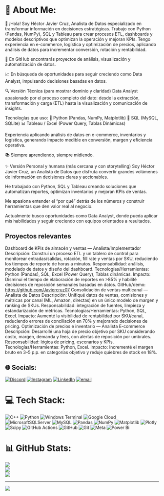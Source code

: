 # 💫 About Me:
👋 ¡Hola! Soy Héctor Javier Cruz, Analista de Datos especializado en transformar información en decisiones estratégicas.
Trabajo con Python (Pandas, NumPy), SQL y Tableau para crear procesos ETL, dashboards y modelos descriptivos que optimizan la operación y mejoran KPIs.
Tengo experiencia en e-commerce, logística y optimización de precios, aplicando análisis de datos para incrementar conversión, rotación y rentabilidad.

🚀 En GitHub encontrarás proyectos de análisis, visualización y automatización de datos.

📈 En búsqueda de oportunidades para seguir creciendo como Data Analyst, impulsando decisiones basadas en datos.

🔍 Versión Técnica (para mostrar dominio y claridad)
Data Analyst apasionado por el proceso completo del dato: desde la extracción, transformación y carga (ETL) hasta la visualización y comunicación de insights.

Tecnologías que uso:
🐍 Python (Pandas, NumPy, Matplotlib)
🧮 SQL (MySQL, SQLite)
📊 Tableau / Excel (Power Query, Tablas Dinámicas)

Experiencia aplicando análisis de datos en e-commerce, inventarios y logística, generando impacto medible en conversión, margen y eficiencia operativa.

📚 Siempre aprendiendo, siempre midiendo.

✨ Versión Personal y humana (más cercana y con storytelling)
Soy Héctor Javier Cruz, un Analista de Datos que disfruta convertir grandes volúmenes de información en decisiones claras y accionables.

He trabajado con Python, SQL y Tableau creando soluciones que automatizan reportes, optimizan inventarios y mejoran KPIs de ventas.

Me apasiona entender el “por qué” detrás de los números y construir herramientas que den valor real al negocio.

Actualmente busco oportunidades como Data Analyst, donde pueda aplicar mis habilidades y seguir creciendo con equipos orientados a resultados.

## Proyectos relevantes
Dashboard de KPIs de almacén y ventas — Analista/Implementador
Descripción: Construí un proceso ETL y un tablero de control para monitorear entradas/salidas, rotación, fill rate y ventas por SKU, reduciendo los tiempos de reporte de horas a minutos. Responsabilidad: análisis, modelado de datos y diseño del dashboard.
Tecnologías/Herramientas: Python (Pandas), SQL, Excel (Power Query), Tablas dinámicas.
Impacto: Disminuí el tiempo de elaboración de reportes en >85% y habilité decisiones de reposición semanales basadas en datos.
GitHub/demo: https://github.com/Javiercruz07
Consolidación de ventas multicanal — Analista de Datos
Descripción: Unifiqué datos de ventas, comisiones y métricas por canal (ML, Amazon, directas) en un único modelo de margen y ranking de SKUs. Responsabilidad: integración de fuentes, limpieza y estandarización de métricas.
Tecnologías/Herramientas: Python, SQL, Excel.
Impacto: Aumenté la visibilidad de rentabilidad por SKU/canal, reduciendo errores de conciliación en 70% y mejorando decisiones de pricing.
Optimización de precios e inventario — Analista E-commerce
Descripción: Desarrollé una hoja de precio objetivo por SKU considerando costo, margen, demanda y fees, con alertas de reposición por umbrales. Responsabilidad: lógica de pricing, escenarios y KPIs.
Tecnologías/Herramientas: Python, Excel.
Impacto: Incrementé el margen bruto en 3–5 p.p. en categorías objetivo y reduje quiebres de stock en 18%.

## 🌐 Socials:
[![Discord](https://img.shields.io/badge/Discord-%237289DA.svg?logo=discord&logoColor=white)](https://discord.gg/gfella07) [![Instagram](https://img.shields.io/badge/Instagram-%23E4405F.svg?logo=Instagram&logoColor=white)](https://instagram.com/javier.cruz.07) [![LinkedIn](https://img.shields.io/badge/LinkedIn-%230077B5.svg?logo=linkedin&logoColor=white)](https://linkedin.com/in/www.linkedin.com/in/javier-cruz-hjc2727) [![email](https://img.shields.io/badge/Email-D14836?logo=gmail&logoColor=white)](mailto:javier.cruz.j27@gmail.com) 

# 💻 Tech Stack:
![C++](https://img.shields.io/badge/c++-%2300599C.svg?style=for-the-badge&logo=c%2B%2B&logoColor=white) ![Python](https://img.shields.io/badge/python-3670A0?style=for-the-badge&logo=python&logoColor=ffdd54) ![Windows Terminal](https://img.shields.io/badge/Windows%20Terminal-%234D4D4D.svg?style=for-the-badge&logo=windows-terminal&logoColor=white) ![Google Cloud](https://img.shields.io/badge/GoogleCloud-%234285F4.svg?style=for-the-badge&logo=google-cloud&logoColor=white) ![MicrosoftSQLServer](https://img.shields.io/badge/Microsoft%20SQL%20Server-CC2927?style=for-the-badge&logo=microsoft%20sql%20server&logoColor=white) ![MySQL](https://img.shields.io/badge/mysql-4479A1.svg?style=for-the-badge&logo=mysql&logoColor=white) ![Pandas](https://img.shields.io/badge/pandas-%23150458.svg?style=for-the-badge&logo=pandas&logoColor=white) ![NumPy](https://img.shields.io/badge/numpy-%23013243.svg?style=for-the-badge&logo=numpy&logoColor=white) ![Matplotlib](https://img.shields.io/badge/Matplotlib-%23ffffff.svg?style=for-the-badge&logo=Matplotlib&logoColor=black) ![Plotly](https://img.shields.io/badge/Plotly-%233F4F75.svg?style=for-the-badge&logo=plotly&logoColor=white) ![Scipy](https://img.shields.io/badge/SciPy-%230C55A5.svg?style=for-the-badge&logo=scipy&logoColor=%white) ![GitHub Actions](https://img.shields.io/badge/github%20actions-%232671E5.svg?style=for-the-badge&logo=githubactions&logoColor=white) ![GitHub](https://img.shields.io/badge/github-%23121011.svg?style=for-the-badge&logo=github&logoColor=white) ![Git](https://img.shields.io/badge/git-%23F05033.svg?style=for-the-badge&logo=git&logoColor=white) ![Meta](https://img.shields.io/badge/Meta-%230467DF.svg?style=for-the-badge&logo=Meta&logoColor=white) ![Power Bi](https://img.shields.io/badge/power_bi-F2C811?style=for-the-badge&logo=powerbi&logoColor=black)
# 📊 GitHub Stats:
![](https://github-readme-stats.vercel.app/api?username=Javiercruz07&theme=blue_navy&hide_border=false&include_all_commits=true&count_private=true)<br/>
![](https://nirzak-streak-stats.vercel.app/?user=Javiercruz07&theme=blue_navy&hide_border=false)<br/>
![](https://github-readme-stats.vercel.app/api/top-langs/?username=Javiercruz07&theme=blue_navy&hide_border=false&include_all_commits=true&count_private=true&layout=compact)

---
[![](https://visitcount.itsvg.in/api?id=Javiercruz07&icon=1&color=1)](https://visitcount.itsvg.in)

<!-- Proudly created with GPRM ( https://gprm.itsvg.in ) -->

